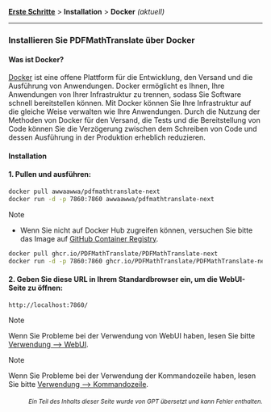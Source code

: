 [**Erste Schritte**](./getting-started.md) > **Installation** > **Docker** _(aktuell)_

---

### Installieren Sie PDFMathTranslate über Docker

#### Was ist Docker?

[Docker](https://docs.docker.com/get-started/docker-overview/) ist eine offene Plattform für die Entwicklung, den Versand und die Ausführung von Anwendungen. Docker ermöglicht es Ihnen, Ihre Anwendungen von Ihrer Infrastruktur zu trennen, sodass Sie Software schnell bereitstellen können. Mit Docker können Sie Ihre Infrastruktur auf die gleiche Weise verwalten wie Ihre Anwendungen. Durch die Nutzung der Methoden von Docker für den Versand, die Tests und die Bereitstellung von Code können Sie die Verzögerung zwischen dem Schreiben von Code und dessen Ausführung in der Produktion erheblich reduzieren.

#### Installation

<h4>1. Pullen und ausführen:</h4>

```bash
docker pull awwaawwa/pdfmathtranslate-next
docker run -d -p 7860:7860 awwaawwa/pdfmathtranslate-next
```

> [!NOTE]
> 
> - Wenn Sie nicht auf Docker Hub zugreifen können, versuchen Sie bitte das Image auf [GitHub Container Registry](https://github.com/PDFMathTranslate/PDFMathTranslate-next/pkgs/container/pdfmathtranslate).
> 
> ```bash
> docker pull ghcr.io/PDFMathTranslate/PDFMathTranslate-next
> docker run -d -p 7860:7860 ghcr.io/PDFMathTranslate/PDFMathTranslate-next
> ```

<h4>2. Geben Sie diese URL in Ihrem Standardbrowser ein, um die WebUI-Seite zu öffnen:</h4>

```
http://localhost:7860/
```

> [!NOTE]
> Wenn Sie Probleme bei der Verwendung von WebUI haben, lesen Sie bitte [Verwendung --> WebUI](./USAGE_webui.md).

> [!NOTE]
> Wenn Sie Probleme bei der Verwendung der Kommandozeile haben, lesen Sie bitte [Verwendung --> Kommandozeile](./USAGE_commandline.md).
<!-- 
#### For docker deployment on cloud service:

<div>
<a href="https://www.heroku.com/deploy?template=https://github.com/PDFMathTranslate/PDFMathTranslate-next">
  <img src="https://www.herokucdn.com/deploy/button.svg" alt="Deploy" height="26"></a>
<a href="https://render.com/deploy">
  <img src="https://render.com/images/deploy-to-render-button.svg" alt="Deploy to Koyeb" height="26"></a>
<a href="https://zeabur.com/templates/5FQIGX?referralCode=reycn">
  <img src="https://zeabur.com/button.svg" alt="Deploy on Zeabur" height="26"></a>
<a href="https://app.koyeb.com/deploy?type=git&builder=buildpack&repository=github.com/PDFMathTranslate/PDFMathTranslate-next&branch=main&name=pdf-math-translate">
  <img src="https://www.koyeb.com/static/images/deploy/button.svg" alt="Deploy to Koyeb" height="26"></a>
</div>

-->

<div align="right"> 
<h6><small>Ein Teil des Inhalts dieser Seite wurde von GPT übersetzt und kann Fehler enthalten.</small></h6>